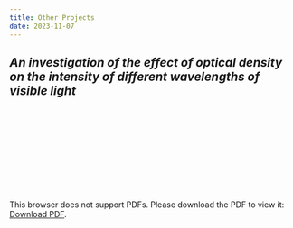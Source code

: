 ```yaml
---
title: Other Projects
date: 2023-11-07
---
```

## *An investigation of the effect of optical density on the intensity of different wavelengths of visible light*  
<object data="../assets/Other/Physics-EE.pdf" type="application/pdf" width="100%" height="500px">
    <embed src="../assets/Other/Physics-EE.pdf">
        <p>This browser does not support PDFs. Please download the PDF to view it: <a href="../assets/Other/Physics-EE.pdf">Download PDF</a>.</p>
    </embed>
</object>
